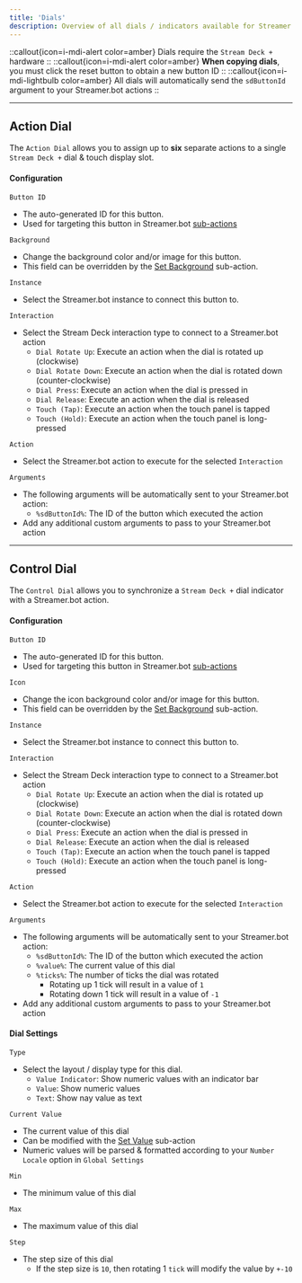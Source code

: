 ```yaml
---
title: 'Dials'
description: Overview of all dials / indicators available for Streamer.bot on your Elgato Stream Deck +
---
```


::callout{icon=i-mdi-alert color=amber}
Dials require the `Stream Deck +` hardware
::
::callout{icon=i-mdi-alert color=amber}
**When copying dials**, you must click the reset button to obtain a new button ID
::
::callout{icon=i-mdi-lightbulb color=amber}
All dials will automatically send the `sdButtonId` argument to your Streamer.bot actions
::

---

## Action Dial

The `Action Dial` allows you to assign up to **six** separate actions to a single `Stream Deck +` dial & touch display slot.

#### Configuration

`Button ID`
- The auto-generated ID for this button.
- Used for targeting this button in Streamer.bot [sub-actions](/guide/sub-actions)

`Background`
- Change the background color and/or image for this button.
- This field can be overridden by the [Set Background](/guide/sub-actions#set-background) sub-action.

`Instance`
- Select the Streamer.bot instance to connect this button to.

`Interaction`
- Select the Stream Deck interaction type to connect to a Streamer.bot action
    - `Dial Rotate Up`: Execute an action when the dial is rotated up (clockwise)
    - `Dial Rotate Down`: Execute an action when the dial is rotated down (counter-clockwise)
    - `Dial Press`: Execute an action when the dial is pressed in
    - `Dial Release`: Execute an action when the dial is released
    - `Touch (Tap)`: Execute an action when the touch panel is tapped
    - `Touch (Hold)`: Execute an action when the touch panel is long-pressed

`Action`
- Select the Streamer.bot action to execute for the selected `Interaction`

`Arguments`
- The following arguments will be automatically sent to your Streamer.bot action:
    - `%sdButtonId%`: The ID of the button which executed the action
- Add any additional custom arguments to pass to your Streamer.bot action

---

## Control Dial

The `Control Dial` allows you to synchronize a `Stream Deck +` dial indicator with a Streamer.bot action.

#### Configuration

`Button ID`
- The auto-generated ID for this button.
- Used for targeting this button in Streamer.bot [sub-actions](/guide/sub-actions)

`Icon`
- Change the icon background color and/or image for this button.
- This field can be overridden by the [Set Background](/guide/sub-actions#set-background) sub-action.

`Instance`
- Select the Streamer.bot instance to connect this button to.

`Interaction`
- Select the Stream Deck interaction type to connect to a Streamer.bot action
    - `Dial Rotate Up`: Execute an action when the dial is rotated up (clockwise)
    - `Dial Rotate Down`: Execute an action when the dial is rotated down (counter-clockwise)
    - `Dial Press`: Execute an action when the dial is pressed in
    - `Dial Release`: Execute an action when the dial is released
    - `Touch (Tap)`: Execute an action when the touch panel is tapped
    - `Touch (Hold)`: Execute an action when the touch panel is long-pressed

`Action`
- Select the Streamer.bot action to execute for the selected `Interaction`

`Arguments`
- The following arguments will be automatically sent to your Streamer.bot action:
    - `%sdButtonId%`: The ID of the button which executed the action
    - `%value%`: The current value of this dial
    - `%ticks%`: The number of ticks the dial was rotated
        - Rotating up 1 tick will result in a value of `1`
        - Rotating down 1 tick will result in a value of `-1`
- Add any additional custom arguments to pass to your Streamer.bot action

#### Dial Settings

`Type`
- Select the layout / display type for this dial.
    - `Value Indicator`: Show numeric values with an indicator bar
    - `Value`: Show numeric values
    - `Text`: Show nay value as text

`Current Value`
- The current value of this dial
- Can be modified with the [Set Value](/guide/sub-actions#set-value) sub-action
- Numeric values will be parsed & formatted according to your `Number Locale` option in `Global Settings`

`Min`
- The minimum value of this dial

`Max`
- The maximum value of this dial

`Step`
- The step size of this dial
    - If the step size is `10`, then rotating 1 `tick` will modify the value by `+-10`